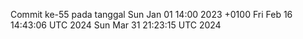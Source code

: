 Commit ke-55 pada tanggal Sun Jan 01 14:00 2023 +0100
Fri Feb 16 14:43:06 UTC 2024
Sun Mar 31 21:23:15 UTC 2024
